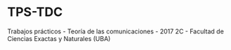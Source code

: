 # TPS-TDC
Trabajos prácticos - Teoría de las comunicaciones - 2017 2C - Facultad de Ciencias Exactas y Naturales (UBA)
